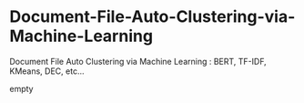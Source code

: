 # Document-File-Auto-Clustering-via-Machine-Learning
Document File Auto Clustering via Machine Learning : BERT, TF-IDF, KMeans, DEC, etc...


empty
